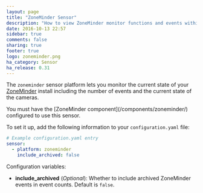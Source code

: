 ```yaml
---
layout: page
title: "ZoneMinder Sensor"
description: "How to view ZoneMinder monitor functions and events within Home Assistant."
date: 2016-10-13 22:57
sidebar: true
comments: false
sharing: true
footer: true
logo: zoneminder.png
ha_category: Sensor
ha_release: 0.31
---
```



The `zoneminder` sensor platform lets you monitor the current state of your [ZoneMinder](https://www.zoneminder.com) install including the number of events and the current state of the cameras.

<p class='note'>
You must have the [ZoneMinder component](/components/zoneminder/) configured to use this sensor.
</p>

To set it up, add the following information to your `configuration.yaml` file:

```yaml
# Example configuration.yaml entry
sensor:
  - platform: zoneminder
    include_archived: false
```

Configuration variables:

- **include_archived** (*Optional*): Whether to include archived ZoneMinder events in event counts. Default is `false`.

